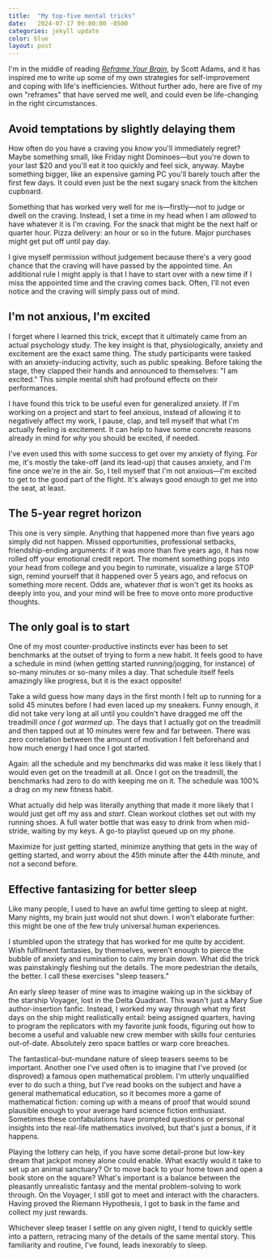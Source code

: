 ```yaml
---
title:  "My top-five mental tricks"
date:   2024-07-17 09:00:00 -0500
categories: jekyll update
color: blue
layout: post
---
```


I'm in the middle of reading [_Reframe Your Brain_](https://www.amazon.com/Reframe-Your-Brain-Interface-Happiness/dp/B0CGC8LSS1), by Scott Adams, and it has inspired me to write up some of my own strategies for self-improvement and coping with life's inefficiencies. Without further ado, here are five of my own "reframes" that have served me well, and could even be life-changing in the right circumstances.

## Avoid temptations by slightly delaying them

How often do you have a craving you _know_ you'll immediately regret? Maybe something small, like Friday night Dominoes—but you're down to your last $20 and you'll eat it too quickly and feel sick, anyway. Maybe something bigger, like an expensive gaming PC you'll barely touch after the first few days. It could even just be the next sugary snack from the kitchen cupboard.

Something that has worked very well for me is—firstly—not to judge or dwell on the craving. Instead, I set a time in my head when I am _allowed_ to have whatever it is I'm craving. For the snack that might be the next half or quarter hour. Pizza delivery: an hour or so in the future. Major purchases might get put off until pay day.

I give myself permission without judgement because there's a very good chance that the craving will have passed by the appointed time. An additional rule I might apply is that I have to start over with a new time if I miss the appointed time and the craving comes back. Often, I'll not even notice and the craving will simply pass out of mind.

## I'm not anxious, I'm excited

I forget where I learned this trick, except that it ultimately came from an actual psychology study. The key insight is that, physiologically, anxiety and excitement are the exact same thing. The study participants were tasked with an anxiety-inducing activity, such as public speaking. Before taking the stage, they clapped their hands and announced to themselves: "I am excited." This simple mental shift had profound effects on their performances.

I have found this trick to be useful even for generalized anxiety. If I'm working on a project and start to feel anxious, instead of allowing it to negatively affect my work, I pause, clap, and tell myself that what I'm actually feeling is excitement. It can help to have some concrete reasons already in mind for _why_ you should be excited, if needed.

I've even used this with some success to get over my anxiety of flying. For me, it's mostly the take-off (and its lead-up) that causes anxiety, and I'm fine once we're in the air. So, I tell myself that I'm not anxious—I'm excited to get to the good part of the flight. It's always good enough to get me into the seat, at least.

## The 5-year regret horizon

This one is very simple. Anything that happened more than five years ago simply did not happen. Missed opportunities, professional setbacks, friendship-ending arguments: if it was more than five years ago, it has now rolled off your emotional credit report. The moment something pops into your head from college and you begin to ruminate, visualize a large STOP sign, remind yourself that it happened over 5 years ago, and refocus on something more recent. Odds are, whatever _that_ is won't get its hooks as deeply into you, and your mind will be free to move onto more productive thoughts.

## The only goal is to start

One of my most counter-productive instincts ever has been to set benchmarks at the outset of trying to form a new habit. It feels good to have a schedule in mind (when getting started running/jogging, for instance) of so-many minutes or so-many miles a day. That schedule itself feels amazingly like progress, but it is the exact opposite!

Take a wild guess how many days in the first month I felt up to running for a solid 45 minutes before I had even laced up my sneakers. Funny enough, it did not take very long at all until you couldn't have dragged me off the treadmill _once I got warmed up_. The days that I actually got on the treadmill and then tapped out at 10 minutes were few and far between. There was zero correlation between the amount of motivation I felt beforehand and how much energy I had once I got started.

Again: all the schedule and my benchmarks did was make it less likely that I would even get on the treadmill at all. Once I got on the treadmill, the benchmarks had zero to do with keeping me on it. The schedule was 100% a drag on my new fitness habit.

What actually did help was literally anything that made it more likely that I would just get off my ass and _start_. Clean workout clothes set out with my running shoes. A full water bottle that was easy to drink from when mid-stride, waiting by my keys. A go-to playlist queued up on my phone.

Maximize for just getting started, minimize anything that gets in the way of getting started, and worry about the 45th minute after the 44th minute, and not a second before.

## Effective fantasizing for better sleep

Like many people, I used to have an awful time getting to sleep at night. Many nights, my brain just would not shut down. I won't elaborate further: this might be one of the few truly universal human experiences.

I stumbled upon the strategy that has worked for me quite by accident. Wish fulfilment fantasies, by themselves, weren't enough to pierce the bubble of anxiety and rumination to calm my brain down. What did the trick was painstakingly fleshing out the details. The more pedestrian the details, the better. I call these exercises "sleep teasers."

An early sleep teaser of mine was to imagine waking up in the sickbay of the starship Voyager, lost in the Delta Quadrant. This wasn't just a Mary Sue author-insertion fanfic. Instead, I worked my way through what my first days on the ship might realistically entail: being assigned quarters, having to program the replicators with my favorite junk foods, figuring out how to become a useful and valuable new crew member with skills four centuries out-of-date. Absolutely zero space battles or warp core breaches.

The fantastical-but-mundane nature of sleep teasers seems to be important. Another one I've used often is to imagine that I've proved (or disproved) a famous open mathematical problem. I'm utterly unqualified ever to do such a thing, but I've read books on the subject and have a general mathematical education, so it becomes more a game of mathematical fiction: coming up with a means of proof that would sound plausible enough to your average hard science fiction enthusiast. Sometimes these confabulations have prompted questions or personal insights into the real-life mathematics involved, but that's just a bonus, if it happens.

Playing the lottery can help, if you have some detail-prone but low-key dream that jackpot money alone could enable. What exactly would it take to set up an animal sanctuary? Or to move back to your home town and open a book store on the square? What's important is a balance between the pleasantly unrealistic fantasy and the mental problem-solving to work through. On the Voyager, I still got to meet and interact with the characters. Having proved the Riemann Hypothesis, I got to bask in the fame and collect my just rewards. 

Whichever sleep teaser I settle on any given night, I tend to quickly settle into a pattern, retracing many of the details of the same mental story. This familiarity and routine, I've found, leads inexorably to sleep.
